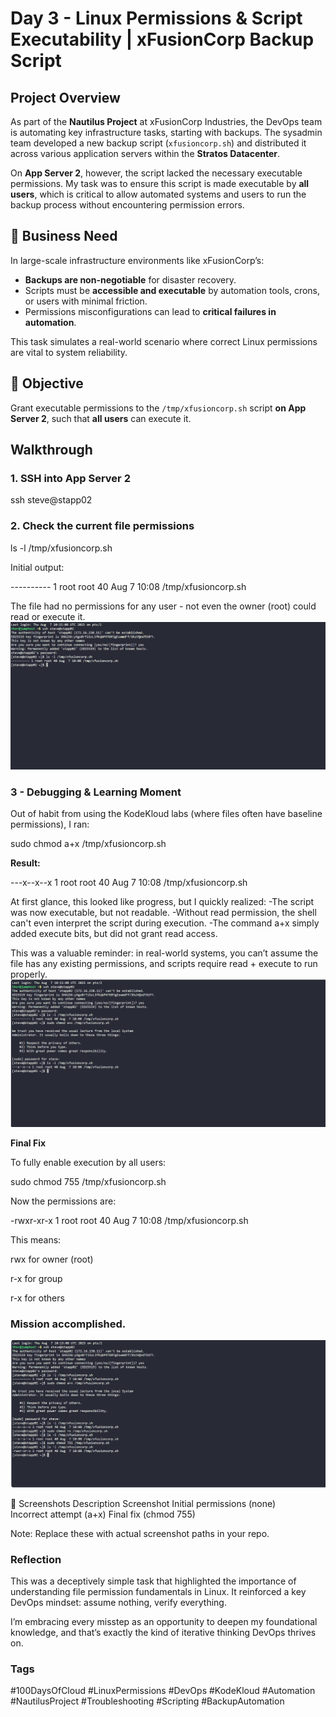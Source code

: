 # Day 3 - Linux Permissions & Script Executability | xFusionCorp Backup Script

## Project Overview
As part of the **Nautilus Project** at xFusionCorp Industries, the DevOps team is automating key infrastructure tasks, starting with backups. The sysadmin team developed a new backup script (`xfusioncorp.sh`) and distributed it across various application servers within the **Stratos Datacenter**.

On **App Server 2**, however, the script lacked the necessary executable permissions. My task was to ensure this script is made executable by **all users**, which is critical to allow automated systems and users to run the backup process without encountering permission errors.

## 💼 Business Need

In large-scale infrastructure environments like xFusionCorp’s:

- **Backups are non-negotiable** for disaster recovery.
- Scripts must be **accessible and executable** by automation tools, crons, or users with minimal friction.
- Permissions misconfigurations can lead to **critical failures in automation**.

This task simulates a real-world scenario where correct Linux permissions are vital to system reliability.

## 🔧 Objective

Grant executable permissions to the `/tmp/xfusioncorp.sh` script **on App Server 2**, such that **all users** can execute it.

## Walkthrough

### 1. SSH into App Server 2
ssh steve@stapp02

### 2. Check the current file permissions
ls -l /tmp/xfusioncorp.sh

Initial output:

---------- 1 root root 40 Aug  7 10:08 /tmp/xfusioncorp.sh

The file had no permissions for any user - not even the owner (root) could read or execute it.
![Initial Permission](screenshots/initial-permission-state.png)

### 3 - Debugging & Learning Moment
Out of habit from using the KodeKloud labs (where files often have baseline permissions), I ran:

sudo chmod a+x /tmp/xfusioncorp.sh

**Result:**

---x--x--x 1 root root 40 Aug  7 10:08 /tmp/xfusioncorp.sh

At first glance, this looked like progress, but I quickly realized:
-The script was now executable, but not readable.
-Without read permission, the shell can't even interpret the script during execution.
-The command a+x simply added execute bits, but did not grant read access.

This was a valuable reminder: in real-world systems, you can’t assume the file has any existing permissions, and scripts require read + execute to run properly.
![Initial error](screenshots/initial-error.png)

**Final Fix**

To fully enable execution by all users:

sudo chmod 755 /tmp/xfusioncorp.sh

Now the permissions are:

-rwxr-xr-x 1 root root 40 Aug  7 10:08 /tmp/xfusioncorp.sh

This means:

rwx for owner (root)

r-x for group

r-x for others

### Mission accomplished.

![Final permission](screenshots/final-permission-state.png)

📸 Screenshots
Description	Screenshot
Initial permissions (none)	
Incorrect attempt (a+x)	
Final fix (chmod 755)	

Note: Replace these with actual screenshot paths in your repo.

### Reflection
This was a deceptively simple task that highlighted the importance of understanding file permission fundamentals in Linux. It reinforced a key DevOps mindset: assume nothing, verify everything.

I’m embracing every misstep as an opportunity to deepen my foundational knowledge, and that’s exactly the kind of iterative thinking DevOps thrives on.

### Tags
#100DaysOfCloud #LinuxPermissions #DevOps #KodeKloud #Automation #NautilusProject #Troubleshooting #Scripting #BackupAutomation
